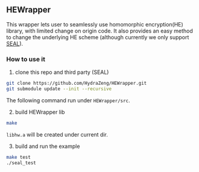## HEWrapper

This wrapper lets user to seamlessly use homomorphic encryption(HE) library, with limited change on origin code. It also provides an easy method to change the underlying HE scheme (although currently we only support [SEAL](https://github.com/microsoft/SEAL/tree/3.4.5)).

### How to use it
1. clone this repo and third party (SEAL)
```bash
git clone https://github.com/HydraZeng/HEWrapper.git
git submodule update --init --recursive
````
The following command run under `HEWrapper/src`.

2. build HEWrapper lib
```bash
make
```
`libhw.a` will be created under current dir.

3. build and run the example
```bash
make test
./seal_test
```